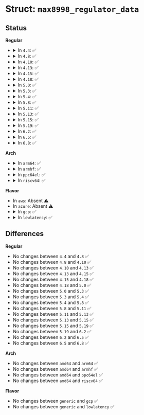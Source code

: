 # Struct: <code>max8998_regulator_data</code>

## Status
<b>Regular</b>
<ul>
<li>
<details>
<summary>In <code>4.4</code>: ✅</summary>

```c
struct max8998_regulator_data {
    int id;
    struct regulator_init_data *initdata;
    struct device_node *reg_node;
};
```
</details>
</li>
<li>
<details>
<summary>In <code>4.8</code>: ✅</summary>

```c
struct max8998_regulator_data {
    int id;
    struct regulator_init_data *initdata;
    struct device_node *reg_node;
};
```
</details>
</li>
<li>
<details>
<summary>In <code>4.10</code>: ✅</summary>

```c
struct max8998_regulator_data {
    int id;
    struct regulator_init_data *initdata;
    struct device_node *reg_node;
};
```
</details>
</li>
<li>
<details>
<summary>In <code>4.13</code>: ✅</summary>

```c
struct max8998_regulator_data {
    int id;
    struct regulator_init_data *initdata;
    struct device_node *reg_node;
};
```
</details>
</li>
<li>
<details>
<summary>In <code>4.15</code>: ✅</summary>

```c
struct max8998_regulator_data {
    int id;
    struct regulator_init_data *initdata;
    struct device_node *reg_node;
};
```
</details>
</li>
<li>
<details>
<summary>In <code>4.18</code>: ✅</summary>

```c
struct max8998_regulator_data {
    int id;
    struct regulator_init_data *initdata;
    struct device_node *reg_node;
};
```
</details>
</li>
<li>
<details>
<summary>In <code>5.0</code>: ✅</summary>

```c
struct max8998_regulator_data {
    int id;
    struct regulator_init_data *initdata;
    struct device_node *reg_node;
};
```
</details>
</li>
<li>
<details>
<summary>In <code>5.3</code>: ✅</summary>

```c
struct max8998_regulator_data {
    int id;
    struct regulator_init_data *initdata;
    struct device_node *reg_node;
};
```
</details>
</li>
<li>
<details>
<summary>In <code>5.4</code>: ✅</summary>

```c
struct max8998_regulator_data {
    int id;
    struct regulator_init_data *initdata;
    struct device_node *reg_node;
};
```
</details>
</li>
<li>
<details>
<summary>In <code>5.8</code>: ✅</summary>

```c
struct max8998_regulator_data {
    int id;
    struct regulator_init_data *initdata;
    struct device_node *reg_node;
};
```
</details>
</li>
<li>
<details>
<summary>In <code>5.11</code>: ✅</summary>

```c
struct max8998_regulator_data {
    int id;
    struct regulator_init_data *initdata;
    struct device_node *reg_node;
};
```
</details>
</li>
<li>
<details>
<summary>In <code>5.13</code>: ✅</summary>

```c
struct max8998_regulator_data {
    int id;
    struct regulator_init_data *initdata;
    struct device_node *reg_node;
};
```
</details>
</li>
<li>
<details>
<summary>In <code>5.15</code>: ✅</summary>

```c
struct max8998_regulator_data {
    int id;
    struct regulator_init_data *initdata;
    struct device_node *reg_node;
};
```
</details>
</li>
<li>
<details>
<summary>In <code>5.19</code>: ✅</summary>

```c
struct max8998_regulator_data {
    int id;
    struct regulator_init_data *initdata;
    struct device_node *reg_node;
};
```
</details>
</li>
<li>
<details>
<summary>In <code>6.2</code>: ✅</summary>

```c
struct max8998_regulator_data {
    int id;
    struct regulator_init_data *initdata;
    struct device_node *reg_node;
};
```
</details>
</li>
<li>
<details>
<summary>In <code>6.5</code>: ✅</summary>

```c
struct max8998_regulator_data {
    int id;
    struct regulator_init_data *initdata;
    struct device_node *reg_node;
};
```
</details>
</li>
<li>
<details>
<summary>In <code>6.8</code>: ✅</summary>

```c
struct max8998_regulator_data {
    int id;
    struct regulator_init_data *initdata;
    struct device_node *reg_node;
};
```
</details>
</li>
</ul>
<b>Arch</b>
<ul>
<li>
<details>
<summary>In <code>arm64</code>: ✅</summary>

```c
struct max8998_regulator_data {
    int id;
    struct regulator_init_data *initdata;
    struct device_node *reg_node;
};
```
</details>
</li>
<li>
<details>
<summary>In <code>armhf</code>: ✅</summary>

```c
struct max8998_regulator_data {
    int id;
    struct regulator_init_data *initdata;
    struct device_node *reg_node;
};
```
</details>
</li>
<li>
<details>
<summary>In <code>ppc64el</code>: ✅</summary>

```c
struct max8998_regulator_data {
    int id;
    struct regulator_init_data *initdata;
    struct device_node *reg_node;
};
```
</details>
</li>
<li>
<details>
<summary>In <code>riscv64</code>: ✅</summary>

```c
struct max8998_regulator_data {
    int id;
    struct regulator_init_data *initdata;
    struct device_node *reg_node;
};
```
</details>
</li>
</ul>
<b>Flavor</b>
<ul>
<li>
In <code>aws</code>: Absent ⚠️
</li>
<li>
In <code>azure</code>: Absent ⚠️
</li>
<li>
<details>
<summary>In <code>gcp</code>: ✅</summary>

```c
struct max8998_regulator_data {
    int id;
    struct regulator_init_data *initdata;
    struct device_node *reg_node;
};
```
</details>
</li>
<li>
<details>
<summary>In <code>lowlatency</code>: ✅</summary>

```c
struct max8998_regulator_data {
    int id;
    struct regulator_init_data *initdata;
    struct device_node *reg_node;
};
```
</details>
</li>
</ul>

## Differences
<b>Regular</b>
<ul>
<li>
No changes between <code>4.4</code> and <code>4.8</code> ✅
</li>
<li>
No changes between <code>4.8</code> and <code>4.10</code> ✅
</li>
<li>
No changes between <code>4.10</code> and <code>4.13</code> ✅
</li>
<li>
No changes between <code>4.13</code> and <code>4.15</code> ✅
</li>
<li>
No changes between <code>4.15</code> and <code>4.18</code> ✅
</li>
<li>
No changes between <code>4.18</code> and <code>5.0</code> ✅
</li>
<li>
No changes between <code>5.0</code> and <code>5.3</code> ✅
</li>
<li>
No changes between <code>5.3</code> and <code>5.4</code> ✅
</li>
<li>
No changes between <code>5.4</code> and <code>5.8</code> ✅
</li>
<li>
No changes between <code>5.8</code> and <code>5.11</code> ✅
</li>
<li>
No changes between <code>5.11</code> and <code>5.13</code> ✅
</li>
<li>
No changes between <code>5.13</code> and <code>5.15</code> ✅
</li>
<li>
No changes between <code>5.15</code> and <code>5.19</code> ✅
</li>
<li>
No changes between <code>5.19</code> and <code>6.2</code> ✅
</li>
<li>
No changes between <code>6.2</code> and <code>6.5</code> ✅
</li>
<li>
No changes between <code>6.5</code> and <code>6.8</code> ✅
</li>
</ul>
<b>Arch</b>
<ul>
<li>
No changes between <code>amd64</code> and <code>arm64</code> ✅
</li>
<li>
No changes between <code>amd64</code> and <code>armhf</code> ✅
</li>
<li>
No changes between <code>amd64</code> and <code>ppc64el</code> ✅
</li>
<li>
No changes between <code>amd64</code> and <code>riscv64</code> ✅
</li>
</ul>
<b>Flavor</b>
<ul>
<li>
No changes between <code>generic</code> and <code>gcp</code> ✅
</li>
<li>
No changes between <code>generic</code> and <code>lowlatency</code> ✅
</li>
</ul>
